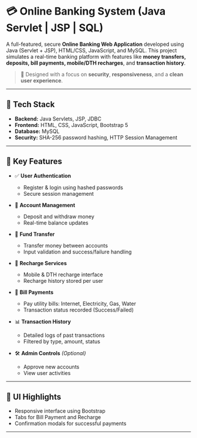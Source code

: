 
# 💳 Online Banking System (Java Servlet | JSP | SQL)

A full-featured, secure **Online Banking Web Application** developed using Java (Servlet + JSP), HTML/CSS, JavaScript, and MySQL. This project simulates a real-time banking platform with features like **money transfers, deposits, bill payments, mobile/DTH recharges**, and **transaction history**.

> 🚀 Designed with a focus on **security**, **responsiveness**, and a **clean user experience**.

---

## 🧠 Tech Stack

- **Backend:** Java Servlets, JSP, JDBC
- **Frontend:** HTML, CSS, JavaScript, Bootstrap 5
- **Database:** MySQL
- **Security:** SHA-256 password hashing, HTTP Session Management

---

## 🔐 Key Features

- ✅ **User Authentication**
  - Register & login using hashed passwords
  - Secure session management

- 💸 **Account Management**
  - Deposit and withdraw money
  - Real-time balance updates

- 🔁 **Fund Transfer**
  - Transfer money between accounts
  - Input validation and success/failure handling

- 📱 **Recharge Services**
  - Mobile & DTH recharge interface
  - Recharge history stored per user

- 🧾 **Bill Payments**
  - Pay utility bills: Internet, Electricity, Gas, Water
  - Transaction status recorded (Success/Failed)

- 📊 **Transaction History**
  - Detailed logs of past transactions
  - Filtered by type, amount, status

- 🛠 **Admin Controls** *(Optional)*
  - Approve new accounts
  - View user activities

---

## 🎨 UI Highlights

- Responsive interface using Bootstrap
- Tabs for Bill Payment and Recharge
- Confirmation modals for successful payments

---




